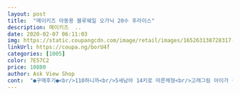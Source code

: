 ```yaml
---
layout: post 
title:  "메이키즈 아동용 블루웨일 오가닉 20수 후라이스" 
description: 메이키즈  ..
date: 2020-02-07 06:11:03 
img: https://static.coupangcdn.com/image/retail/images/165263138728317-198a2a82-fd5d-4b73-8f26-733ff023da25.jpg 
linkUrl: https://coupa.ng/borU4f 
categories: [1005] 
color: 7E57C2 
price: 10880 
author: Ask View Shop 
cont:  "●구매후기●<br/>110하니까<br/>5세남아 14키로 마른체형<br/>고래그림 아이가 좋아해요ㅎㅎ<br/>딱 잘맞네요<br/>마음에 들었어요.<br/> 애들 내복 필요해서 시키면 줄던가 금방 낡던가 신축성이 약하던가 해서 성공하기 어려운데 이 회사 제품 괜찮아 보입니다.<br/><br/>메이키즈 재구매입니다~~<br/>보풀하나피지 않아요<br/>세탁해도 틀어짐없고<br/>손목발목 시보리도 짱짱하고~~<br/>아직은 위에 수면조끼입고 재웁니다ㅎㅎ<br/>예뻐요 고래 사랑하는 아이가 좋아합니다 쫄쫄이 핏인게 아쉬워요<br/>적당히 늘어나니 질도 좋고 건조기 돌려도 안 줄고요.<br/><br/>좀더추운<br/>지켜보다 괜찮으면 쭉 주문할게요.<br/><br/>진짜 가격에 비하면 대대만족<br/>추울듯~~<br/>파인애플에 빠진 막내 아이는 파인애플 패턴 주문해주고 둘째용 고르다 주문했어요.<br/> 이 디자인도 좋습니다.<br/><br/>프린트그림도 벗겨지지않아요<br/>한겨울에는 이것만입고 못자요~~<br/>한겨울은 수면잠옷입혀야겠지요<br/>110하니까<br/>5세남아 14키로 마른체형<br/>고래그림 아이가 좋아해요ㅎㅎ<br/>딱 잘맞네요<br/>마음에 들었어요.<br/> 애들 내복 필요해서 시키면 줄던가 금방 낡던가 신축성이 약하던가 해서 성공하기 어려운데 이 회사 제품 괜찮아 보입니다.<br/><br/>메이키즈 재구매입니다~~<br/>보풀하나피지 않아요<br/>세탁해도 틀어짐없고<br/>손목발목 시보리도 짱짱하고~~<br/>아직은 위에 수면조끼입고 재웁니다ㅎㅎ<br/>예뻐요 고래 사랑하는 아이가 좋아합니다 쫄쫄이 핏인게 아쉬워요<br/>적당히 늘어나니 질도 좋고 건조기 돌려도 안 줄고요.<br/><br/>좀더추운<br/>지켜보다 괜찮으면 쭉 주문할게요.<br/><br/>진짜 가격에 비하면 대대만족<br/>추울듯~~<br/>파인애플에 빠진 막내 아이는 파인애플 패턴 주문해주고 둘째용 고르다 주문했어요.<br/> 이 디자인도 좋습니다.<br/><br/>프린트그림도 벗겨지지않아요<br/>한겨울에는 이것만입고 못자요~~<br/>한겨울은 수면잠옷입혀야겠지요<br/>" 
---
```

